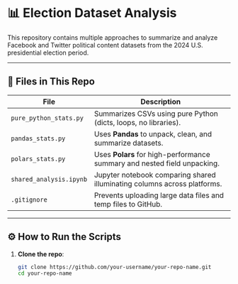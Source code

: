 # 📊 Election Dataset Analysis

This repository contains multiple approaches to summarize and analyze Facebook and Twitter political content datasets from the 2024 U.S. presidential election period.

---

## 📁 Files in This Repo

| File                  | Description                                                             |
|-----------------------|-------------------------------------------------------------------------|
| `pure_python_stats.py` | Summarizes CSVs using pure Python (dicts, loops, no libraries).         |
| `pandas_stats.py`      | Uses **Pandas** to unpack, clean, and summarize datasets.               |
| `polars_stats.py`      | Uses **Polars** for high-performance summary and nested field unpacking.|
| `shared_analysis.ipynb`| Jupyter notebook comparing shared illuminating columns across platforms.|
| `.gitignore`           | Prevents uploading large data files and temp files to GitHub.           |

---

## ⚙️ How to Run the Scripts

1. **Clone the repo**:
   ```bash
   git clone https://github.com/your-username/your-repo-name.git
   cd your-repo-name
